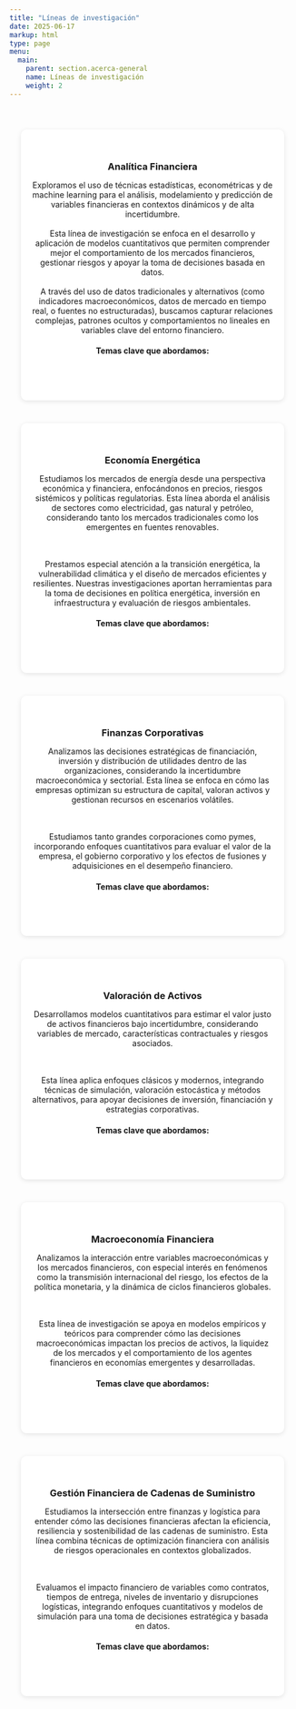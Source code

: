 ```yaml
---
title: "Líneas de investigación"
date: 2025-06-17
markup: html
type: page
menu:
  main:
    parent: section.acerca-general
    name: Líneas de investigación
    weight: 2
---
```




<style>
.lineas-container {
  display: grid;
  grid-template-columns: repeat(auto-fit, minmax(300px, 1fr));
  gap: 40px;
  padding: 40px 20px;
}
.linea-investigacion {
  background: #fff;
  border-radius: 10px;
  padding: 30px 20px;
  text-align: center;
  box-shadow: 0 2px 8px rgba(0,0,0,0.1);
  transition: transform 0.3s ease;
  position: relative;
}
.linea-investigacion:hover {
  transform: translateY(-5px);
}
.linea-investigacion i {
  font-size: 48px;
  margin-bottom: 15px;
  display: inline-block;
}
.linea-investigacion:nth-child(1) i { color: #8e5b4a; } /* marrón para analítica */
.linea-investigacion:nth-child(2) i { color: #d4a017; } /* amarillo para energía */
.linea-investigacion:nth-child(3) i { color: #b64527; } /* rojo oscuro corporativo */
.linea-investigacion:nth-child(4) i { color: #4a7f45; } /* verde logística */
.linea-investigacion:nth-child(5) i { color: #336699; } /* azul macro */
.linea-investigacion:nth-child(6) i { color: #a0522d; } /* marrón activo */

.linea-investigacion h3 {
  margin: 10px 0;
}
.linea-investigacion .temas {
  opacity: 0;
  max-height: 0;
  overflow: hidden;
  transition: all 0.4s ease;
  list-style: none;
  padding: 0;
  margin: 15px 0 0;
  text-align: left;
}
.linea-investigacion:hover .temas {
  opacity: 1;
  max-height: 200px;
}
.linea-investigacion .temas li {
  margin: 8px 0;
}
</style>

<div class="lineas-container">
  <div class="linea-investigacion">
    <i class="fas fa-chart-line"></i>
    <h3>Analítica Financiera</h3>
    <p>Exploramos el uso de técnicas estadísticas, econométricas y de machine learning para el análisis, modelamiento y predicción de variables financieras en contextos dinámicos y de alta incertidumbre. 
    <br><br>
    Esta línea de investigación se enfoca en el desarrollo y aplicación de modelos cuantitativos que permiten comprender mejor el comportamiento de los mercados financieros, gestionar riesgos y apoyar la toma de decisiones basada en datos.
<br><br>
A través del uso de datos tradicionales y alternativos (como indicadores macroeconómicos, datos de mercado en tiempo real, o fuentes no estructuradas), buscamos capturar relaciones complejas, patrones ocultos y comportamientos no lineales en variables clave del entorno financiero.</p>
   <h4 style="text-align: center;">Temas clave que abordamos:</h4>
   <i class="fas fa-circle-chevron-down"></i>
<ul class="temas">
  <li style="text-align: center;">📉 Modelación machine learning</li>
  <li style="text-align: center;">🔍 Clasificación de riesgos financieros y crediticios</li>
  <li style="text-align: center;">💰 Predicción de precios con modelos como redes neuronales y ARIMA</li>
  <li style="text-align: center;">📈 Optimización de portafolios con técnicas como VaR y risk parity</li>
  <li style="text-align: center;">📊 Evaluación de desempeño financiero usando benchmarking y eficiencia</li>
  <li style="text-align: center;">🧠 Analítica avanzada con variables macroeconómicas, ESG y redes sociales</li>
</ul>
  </div>
  <div class="linea-investigacion">
    <i class="fas fa-bolt"></i>
    <h3>Economía Energética</h3>
<p>Estudiamos los mercados de energía desde una perspectiva económica y financiera, enfocándonos en precios, riesgos sistémicos y políticas regulatorias. Esta línea aborda el análisis de sectores como electricidad, gas natural y petróleo, considerando tanto los mercados tradicionales como los emergentes en fuentes renovables.

<br><br>
Prestamos especial atención a la transición energética, la vulnerabilidad climática y el diseño de mercados eficientes y resilientes. Nuestras investigaciones aportan herramientas para la toma de decisiones en política energética, inversión en infraestructura y evaluación de riesgos ambientales.</p>

<h4 style="text-align: center;">Temas clave que abordamos:</h4>
<i class="fas fa-circle-chevron-down"></i>
<ul class="temas">
  <li style="text-align: center;">⚡ Análisis de precios en mercados eléctricos, de gas y petróleo</li>
  <li style="text-align: center;">🌎 Evaluación del impacto de la transición energética y la sostenibilidad</li>
  <li style="text-align: center;">📉 Modelos de riesgo climático y vulnerabilidad energética</li>
  <li style="text-align: center;">📊 Regulación y eficiencia en el diseño de mercados energéticos</li>
  <li style="text-align: center;">🔬 Integración de energías renovables y su efecto en precios y riesgos</li>
</ul>
  </div>
  <div class="linea-investigacion">
    <i class="fas fa-truck"></i>
    <h3>Finanzas Corporativas</h3>
<p>Analizamos las decisiones estratégicas de financiación, inversión y distribución de utilidades dentro de las organizaciones, considerando la incertidumbre macroeconómica y sectorial. Esta línea se enfoca en cómo las empresas optimizan su estructura de capital, valoran activos y gestionan recursos en escenarios volátiles.

<br><br>
Estudiamos tanto grandes corporaciones como pymes, incorporando enfoques cuantitativos para evaluar el valor de la empresa, el gobierno corporativo y los efectos de fusiones y adquisiciones en el desempeño financiero.</p>

<h4 style="text-align: center;">Temas clave que abordamos:</h4>
<i class="fas fa-circle-chevron-down"></i>
<ul class="temas">
  <li style="text-align: center;">🏛️ Estructura óptima de capital y políticas de dividendos</li>
  <li style="text-align: center;">📉 Valoración de empresas mediante métodos financieros y de mercado</li>
  <li style="text-align: center;">🤝 Fusiones, adquisiciones y reestructuraciones</li>
  <li style="text-align: center;">🧾 Análisis de decisiones de inversión bajo incertidumbre</li>
  <li style="text-align: center;">👥 Gobierno corporativo y desempeño empresarial</li>
</ul>
  </div>
    <div class="linea-investigacion">
    <i class="fas fa-balance-scale"></i>
    <h3>Valoración de Activos</h3>
<p>Desarrollamos modelos cuantitativos para estimar el valor justo de activos financieros bajo incertidumbre, considerando variables de mercado, características contractuales y riesgos asociados.

<br><br>
Esta línea aplica enfoques clásicos y modernos, integrando técnicas de simulación, valoración estocástica y métodos alternativos, para apoyar decisiones de inversión, financiación y estrategias corporativas.</p>

<h4 style="text-align: center;">Temas clave que abordamos:</h4>
<i class="fas fa-circle-chevron-down"></i>
<ul class="temas">
  <li style="text-align: center;">💹 Valoración de bonos, acciones y derivados</li>
  <li style="text-align: center;">📉 Aplicación de modelos estocásticos y opciones reales</li>
  <li style="text-align: center;">📊 Evaluación de activos en mercados incompletos o ilíquidos</li>
  <li style="text-align: center;">🔍 Análisis de sensibilidad y riesgo aplicado a precios de activos</li>
  <li style="text-align: center;">🧮 Simulación Monte Carlo y árboles binomiales para valoración</li>
</ul>
  </div>
   <div class="linea-investigacion">
    <i class="fas fa-globe"></i>
    <h3>Macroeconomía Financiera</h3>
<p>Analizamos la interacción entre variables macroeconómicas y los mercados financieros, con especial interés en fenómenos como la transmisión internacional del riesgo, los efectos de la política monetaria, y la dinámica de ciclos financieros globales.

<br><br>
Esta línea de investigación se apoya en modelos empíricos y teóricos para comprender cómo las decisiones macroeconómicas impactan los precios de activos, la liquidez de los mercados y el comportamiento de los agentes financieros en economías emergentes y desarrolladas.</p>

<h4 style="text-align: center;">Temas clave que abordamos:</h4>
<i class="fas fa-circle-chevron-down"></i>
<ul class="temas">
  <li style="text-align: center;">🌍 Desbordamientos de riesgo financiero entre países</li>
  <li style="text-align: center;">📉 Efectos de política monetaria sobre activos financieros</li>
  <li style="text-align: center;">💱 Transmisión de choques cambiarios y tasas de interés</li>
  <li style="text-align: center;">📈 Análisis de ciclos macrofinancieros y su impacto</li>
  <li style="text-align: center;">📊 Modelos de riesgo sistémico con enfoque macroeconómico</li>
</ul>
  </div>
  <div class="linea-investigacion">
    <i class="fas fa-truck"></i>
    <h3>Gestión Financiera de Cadenas de Suministro</h3>
<p>Estudiamos la intersección entre finanzas y logística para entender cómo las decisiones financieras afectan la eficiencia, resiliencia y sostenibilidad de las cadenas de suministro. Esta línea combina técnicas de optimización financiera con análisis de riesgos operacionales en contextos globalizados.

<br><br>
Evaluamos el impacto financiero de variables como contratos, tiempos de entrega, niveles de inventario y disrupciones logísticas, integrando enfoques cuantitativos y modelos de simulación para una toma de decisiones estratégica y basada en datos.</p>

<h4 style="text-align: center;">Temas clave que abordamos:</h4>
<i class="fas fa-circle-chevron-down"></i>
<ul class="temas">
  <li style="text-align: center;">🚚 Finanzas aplicadas a decisiones logísticas</li>
  <li style="text-align: center;">📦 Evaluación financiera de inventarios y contratos de suministro</li>
  <li style="text-align: center;">🌎 Gestión del riesgo en cadenas globales</li>
  <li style="text-align: center;">📊 Modelos de simulación y escenarios para toma de decisiones</li>
  <li style="text-align: center;">♻️ Cadenas sostenibles y resilientes desde la perspectiva financiera</li>
</ul>
  </div>
</div>


















